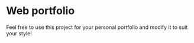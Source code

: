 # Web portfolio

Feel free to use this project for your personal portfolio and modify it to suit your style!
